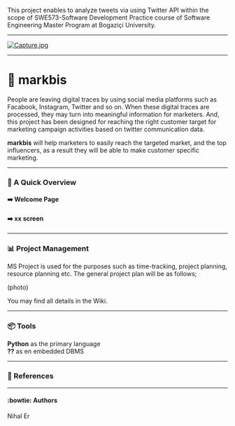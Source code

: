 
This project enables to analyze tweets via using Twitter API within the scope of SWE573-Software Development Practice course of Software Engineering Master Program at Bogaziçi University.

***

[![Capture.jpg](https://i.postimg.cc/FzT0c7fF/Capture.jpg)](https://postimg.cc/Pv8Lnfz0)

***

# :purple_heart: markbis

People are leaving digital traces by using social media platforms such as Facabook, Instagram, Twitter and so on. When these digital traces are processed, they may turn into meaningful information for marketers. And, this project has been designed for reaching the right customer target for marketing campaign activities based on twitter communication data.

**markbis** will help marketers to easily reach the targeted market, and the top influencers, as a result they will be able to make customer specific marketing.

***

### :memo: A Quick Overview

#### :arrow_right: Welcome Page


#### :arrow_right: xx screen

***
### :bar_chart: Project Management

MS Project is used for the purposes such as time-tracking, project planning, resource planning etc. The general project plan will be as follows;

(photo)


You may find all details in the Wiki.

***
### :package: Tools
**Python** as the primary language <br>
**??** as en embedded DBMS <br>


***
### :pushpin: References

***

#### :bowtie: Authors 
Nihal Er <br>

